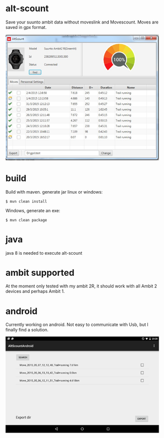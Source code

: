 # alt-scount
Save your suunto ambit data without moveslink and Movescount.
Moves are saved in gpx format.

![alt tag](https://raw.githubusercontent.com/kekepins/alt-scount/img/img/altscount.jpg)

# build

Build with maven.
generate jar linux or windows:

```
$ mvn clean install
```

Windows, generate an exe:

```
$ mvn clean package
```

# java

java 8 is needed to execute alt-scount

# ambit supported

At the moment only tested with my ambit 2R, it should work with all Ambit 2 devices and perhaps Ambit 1.

# android 

Currently working on android.
Not easy to communicate with Usb, but I finally find a solution.

![alt tag](https://raw.githubusercontent.com/kekepins/alt-scount/img/img/android.png)





